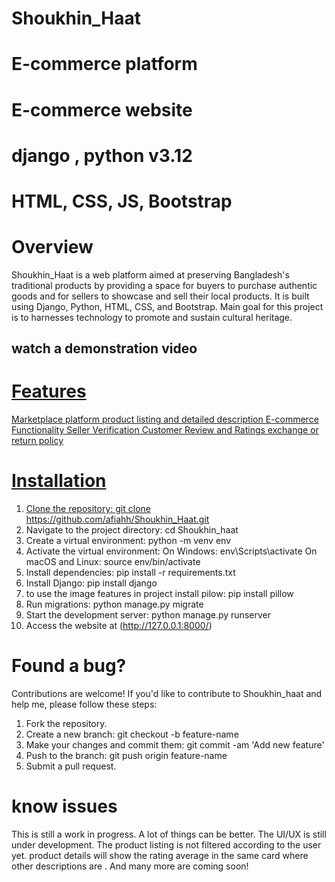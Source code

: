 # Shoukhin_Haat
# E-commerce platform
# E-commerce website
# django , python v3.12
# HTML, CSS, JS, Bootstrap

# Overview
   Shoukhin_Haat is a web platform aimed at preserving Bangladesh's traditional products by providing a space for buyers to purchase authentic goods and for sellers to showcase and sell their local products.
   It is built using Django, Python, HTML, CSS, and Bootstrap. Main goal for this project is to harnesses technology to promote and sustain cultural heritage.

## watch a demonstration video
<a href= "https://youtu.be/K4YWgxbNOl8" target= "blank">

# Features
Marketplace platform
product listing and detailed description
E-commerce Functionality
Seller Verification
Customer Review and Ratings
exchange or return policy

# Installation
1. Clone the repository: git clone https://github.com/afiahh/Shoukhin_Haat.git
2. Navigate to the project directory: cd Shoukhin_haat
3. Create a virtual environment: python -m venv env
4. Activate the virtual environment:
  On Windows: env\Scripts\activate
  On macOS and Linux: source env/bin/activate
5. Install dependencies: pip install -r requirements.txt
6. Install Django: pip install django
7. to use the image features in project install pilow: pip install pillow
8. Run migrations: python manage.py migrate
9. Start the development server: python manage.py runserver
10. Access the website at (http://127.0.0.1:8000/)

# Found a bug?
Contributions are welcome! If you'd like to contribute to Shoukhin_haat and help me, please follow these steps:

1. Fork the repository.
2. Create a new branch: git checkout -b feature-name
3. Make your changes and commit them: git commit -am 'Add new feature'
4. Push to the branch: git push origin feature-name
5. Submit a pull request.

# know issues 
This is still a work in progress. A lot of things can be better.
 The UI/UX is still under development.
 The product listing is not filtered according to the user yet.
 product details will show the rating average in the same card where other descriptions are . 
 And many more are coming soon!


